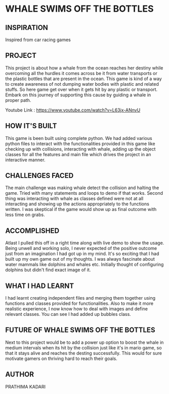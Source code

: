 # WHALE SWIMS OFF THE BOTTLES

## INSPIRATION

Inspired from car racing games

## PROJECT

This project is about how a whale from the ocean reaches her destiny while overcoming all the hurdles it comes across be it from water transports or the plastic bottles that are present in the ocean. This game is kind of a way to create awareness of not dumping water bodies with plastic and related stuffs. So here game get over when it gets hit by any plastic or transport. Embark on this journey of supporting this cause by guiding a whale in proper path. 

Youtube Link : https://www.youtube.com/watch?v=L63jx-ANnvU

## HOW IT'S BUILT

This game is been built using complete python. We had added various python files to interact with the functionalities provided in this game like checking up with collisions, interacting with whale, adding up the object classes for all the features and main file which drives the project in an interactive manner.

## CHALLENGES FACED

The main challenge was making whale detect the collision and halting the game. Tried with many statements and loops to demo if that works. Second thing was interacting with whale as classes defined were not at all interacting and showing up the actions appropriately to the functions written. I was skeptical if the game would show up as final outcome with less time on grabs.

## ACCOMPLISHED

Atlast I pulled this off in a right time along with live demo to show the usage. Being unwell and working solo, I never expected of the positive outcome just from an imagination I had got up in my mind. It's so exciting that I had built up my own game out of my thoughts. I was always fascinate about water mammals like dolphins and whales etc. Initially thought of configuring dolphins but didn't find exact image of it.

## WHAT I HAD LEARNT

I had learnt creating independent files and merging them together using functions and classes provided for functionalities. Also to make it more realistic experience, I now know how to deal with images and define relevant classes. You can see I had added up bubbles class. 

## FUTURE OF WHALE SWIMS OFF THE BOTTLES

Next to this project would be to add a power up option to boost the whale in medium intervals when its hit by the collision just like it's in mario game, so that it stays alive and reaches the desting successfully. This would for sure motivate gamers on thriving hard to reach their goals.

## AUTHOR

PRATHIMA KADARI
